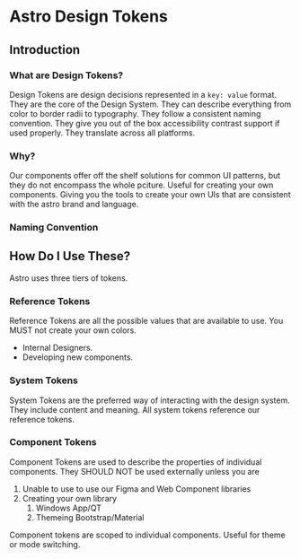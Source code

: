 <script setup>
</script>

# Astro Design Tokens

## Introduction

### What are Design Tokens?

Design Tokens are design decisions represented in a `key: value` format. They are the core of the Design System. They can describe everything from color to border radii to typography.  They follow a consistent naming convention. They give you out of the box accessibility contrast support if used properly. They translate across all platforms. 


### Why?

Our components offer off the shelf solutions for common UI patterns, but they do not encompass the whole pciture. Useful for creating your own components. Giving you the tools to create your own UIs that are consistent with the astro brand and language. 

### Naming Convention

## How Do I Use These?

Astro uses three tiers of tokens.

### Reference Tokens

Reference Tokens are all the possible values that are available to use. You MUST not create your own colors. 

* Internal Designers. 
* Developing new components.

### System Tokens

System Tokens are the preferred way of interacting with the design system. They include content and meaning. All system tokens reference our reference tokens. 

### Component Tokens

Component Tokens are used to describe the properties of individual components. They SHOULD NOT be used externally unless you are 

1. Unable to use to use our Figma and Web Component libraries
2. Creating your own library
   1. Windows App/QT
   2. Themeing Bootstrap/Material


Component tokens are scoped to individual components. Useful for theme or mode switching.